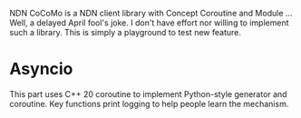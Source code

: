 NDN CoCoMo is a NDN client library with Concept Coroutine and Module ...
Well, a delayed April fool's joke.
I don't have effort nor willing to implement such a library.
This is simply a playground to test new feature.

Asyncio
=======

This part uses C++ 20 coroutine to implement Python-style generator and coroutine.
Key functions print logging to help people learn the mechanism.

